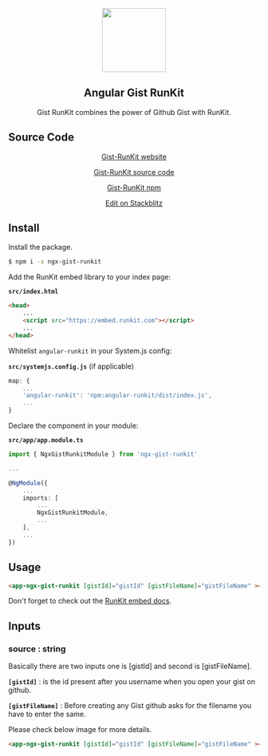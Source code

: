 

<div align="center">
   <img src="https://firebasestorage.googleapis.com/v0/b/angularpoc-f717b.appspot.com/o/packages%2Fgist-runkit%2Fngx-gist-runkit-logo.png?alt=media&token=ee6332e3-025c-490f-b8b7-b9cedf950b7a" height="128">
  <br/>
<h2>Angular Gist RunKit</h2>
<p>
Gist RunKit combines the power of Github Gist with RunKit.</p>
</div>

## Source Code
<div align="center">

[Gist-RunKit website](https://kedar9444.github.io/Angular-Gist-RunKit)


[Gist-RunKit source code ](https://github.com/kedar9444/Gist-RunKit)


[Gist-RunKit npm](https://www.npmjs.com/package/ngx-gist-runkit)


[Edit on Stackblitz](https://stackblitz.com/edit/angular-gist-runkit-demo?embed=1)
</div>

## Install

Install the package.

```sh
$ npm i -s ngx-gist-runkit
```

Add the RunKit embed library to your index page:

**`src/index.html`**
```html
<head>
    ...
    <script src="https://embed.runkit.com"></script>
    ...
</head>
```

Whitelist `angular-runkit` in your System.js config:

**`src/systemjs.config.js`** (if applicable)
```js
map: {
    ...
    'angular-runkit': 'npm:angular-runkit/dist/index.js',
    ...
}
```

Declare the component in your module:

**`src/app/app.module.ts`**
```ts
import { NgxGistRunkitModule } from 'ngx-gist-runkit'

...

@NgModule({
	...
	imports: [
		...
		NgxGistRunkitModule,
		...
	],
	...
})
```

## Usage

```html
<app-ngx-gist-runkit [gistId]="gistId" [gistFileName]="gistFileName" ></app-ngx-gist-runkit>
```


Don't forget to check out the [RunKit embed docs](https://runkit.com/docs/embed#options).

## Inputs

### source : string

Basically there are two inputs one is [gistId] and second is [gistFileName].

**`[gistId]`** : is the id present after you username when you open your gist on github.

**`[gistFileName]`** : Before creating any Gist  github asks for the filename you have to enter the same.

Please check below image for more details.

```html
<app-ngx-gist-runkit [gistId]="gistId" [gistFileName]="gistFileName" ></app-ngx-gist-runkit>
```
